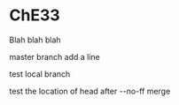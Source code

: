 # ChE33
Blah blah blah


master branch add a line

test local branch

test the location of head after --no-ff merge 

